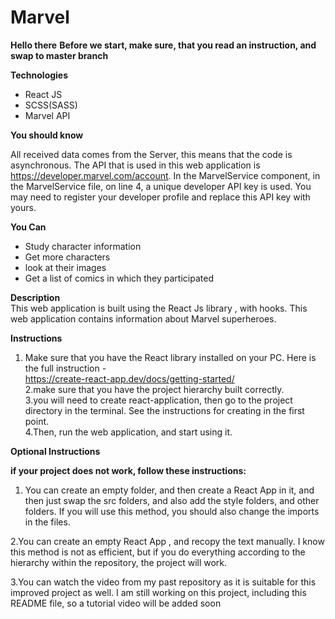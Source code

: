# Marvel

**Hello there**
**Before we start, make sure, that you read an instruction, and swap to master branch**

**Technologies**<br/>

* React JS <br/>
* SCSS(SASS)<br/>
* Marvel API<br/>

**You should know**<br/>

All received data comes from the Server, this means that the code is asynchronous.
The API that is used in this web application is https://developer.marvel.com/account.
In the MarvelService component, in the MarvelService file, on line 4, a unique developer API key is used.
You may need to register your developer profile and replace this API key with yours.

**You Can**<br/>

* Study character information<br/>
* Get more characters<br/>
* look at their images<br/>
* Get a list of comics in which they participated<br/>

**Description**<br/>
This web application is built using the React Js library , with hooks.
This web application contains information about Marvel superheroes.

**Instructions**<br/>

1. Make sure that you have the React library installed on your PC. Here is the full instruction - <br/> https://create-react-app.dev/docs/getting-started/ <br/>
2.make sure that you have the project hierarchy built correctly. <br/>
3.you will need to create react-application, then go to the project directory in the terminal. See the instructions for creating in the first point. <br/>
4.Then, run the web application, and start using it.

**Optional Instructions**<br/>

**if your project does not work, follow these instructions:**<br/>

1. You can create an empty folder, and then create a React App in it, and then just swap the src folders, and also add the style folders, and other folders. If you will use this method, you should also change the imports in the files.<br/>

2.You can create an empty React App , and recopy the text manually. I know this method is not as efficient, but if you do everything according to the hierarchy within the repository, the project will work.<br/>

3.You can watch the video from my past repository as it is suitable for this improved project as well. I am still working on this project, including this README file, so a tutorial video will be added soon<br/>




